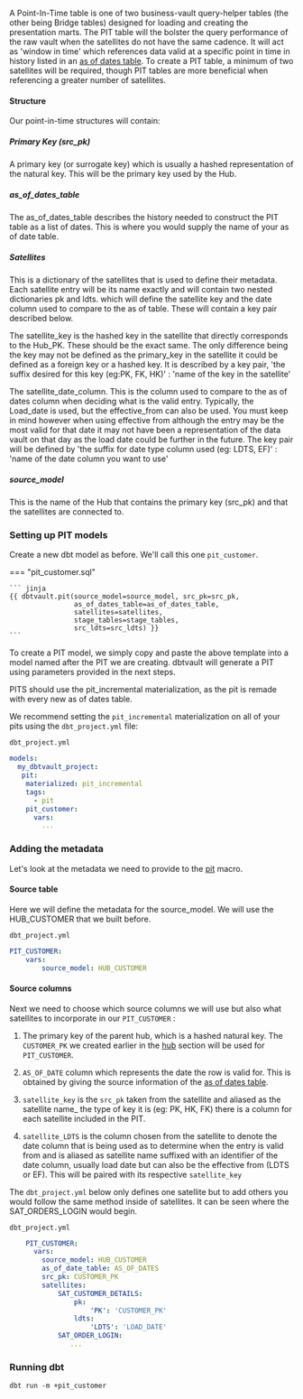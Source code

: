 A Point-In-Time table is one of two business-vault query-helper tables (the other being Bridge tables) designed for loading and creating the presentation marts.
The PIT table will the bolster the query performance of the raw vault when the satellites do not have the same cadence.
It will act as 'window in time' which references data valid at a specific point in time in history listed in an 
[as of dates table](../macros.md#as-of-date-table-structures). To create a PIT table, a minimum of two satellites will be required, though PIT tables are more 
beneficial when referencing a greater number of satellites. 

#### Structure

Our point-in-time structures will contain:

##### Primary Key (src_pk)
A primary key (or surrogate key) which is usually a hashed representation of the natural key. This will be the primary key used
by the Hub.

##### as_of_dates_table 
The as_of_dates_table describes the history needed to construct the PIT table as a list of dates. This is where you would 
supply the name of your as of date table.

##### Satellites
This is a dictionary of the satellites that is used to define their metadata. Each satellite entry will be its name exactly and will contain
two nested dictionaries pk and ldts. which will define the satellite key and the date column used to compare to the as of table. 
These will contain a key pair described below.

The satellite_key is the hashed key in the satellite that directly corresponds to the Hub_PK. These should be the exact same.
The only difference being the key may not be defined as the primary_key in the satellite it could be defined as a foreign key
or a hashed key. It is described by a key pair, 'the suffix desired for this key (eg:PK, FK, HK)' : 'name of the key in the satellite'

The satellite_date_column. This is the column used to compare to the as of dates column when deciding what is the valid entry.
Typically, the Load_date is used, but the effective_from can also be used. You must keep in mind however when using effective from
although the entry may be the most valid for that date it may not have been a representation of the data vault on that day as the load date could be
further in the future. The key pair will be defined by 'the suffix for date type column used (eg: LDTS, EF)' : 'name of the date column you want to use'

##### source_model
This is the name of the Hub that contains the primary key (src_pk) and that the satellites are connected to. 


### Setting up PIT models

Create a new dbt model as before. We'll call this one `pit_customer`. 

=== "pit_customer.sql"

    ``` jinja
    {{ dbtvault.pit(source_model=source_model, src_pk=src_pk,
                    as_of_dates_table=as_of_dates_table,
                    satellites=satellites,
                    stage_tables=stage_tables,
                    src_ldts=src_ldts) }}
    ```

To create a PIT model, we simply copy and paste the above template into a model named after the PIT we
are creating. dbtvault will generate a PIT using parameters provided in the next steps.

PITS should use the pit_incremental materialization, as the pit is remade with every new as of dates table. 

We recommend setting the `pit_incremental` materialization on all of your pits using the `dbt_project.yml` file:

`dbt_project.yml`

```yaml
models:
  my_dbtvault_project:
   pit:
    materialized: pit_incremental
    tags:
      - pit
    pit_customer:
      vars:
        ...
```

### Adding the metadata

Let's look at the metadata we need to provide to the [pit](../macros.md#pit) macro.

#### Source table
Here we will define the metadata for the source_model. We will use the HUB_CUSTOMER that we built before.

`dbt_project.yml`

```yaml
PIT_CUSTOMER:
    vars:
        source_model: HUB_CUSTOMER
```

#### Source columns

Next we need to choose which source columns we will use but also what satellites to incorporate in our `PIT_CUSTOMER` :

1. The primary key of the parent hub, which is a hashed natural key. 
The `CUSTOMER_PK` we created earlier in the [hub](tut_hubs.md) section will be used for `PIT_CUSTOMER`.

2. `AS_OF_DATE` column which represents the date the row is valid for. This is obtained by giving the source information of the [as of dates table](../macros.md#As-Of-Date-Table-Structures).

3. `satellite_key` is the `src_pk` taken from the satellite and aliased as the satellite name_ the type of key it is (eg: PK, HK, FK)
there is a column for each satellite included in the PIT.

4. `satellite_LDTS` is the column chosen from the satellite to denote the date column that is being used as to determine when the entry is
valid from and is aliased as satellite name suffixed with an identifier of the date column, usually load date but can also be the effective from (LDTS or EF). This will be paired 
with its respective `satellite_key` 
   
The `dbt_project.yml` below only defines one satellite but to add others you would follow the same method inside of satellites.
It can be seen where the SAT_ORDERS_LOGIN would begin.

`dbt_project.yml`

```yaml hl_lines="6 7 8 9 10 11 12"
    PIT_CUSTOMER:
      vars:
        source_model: HUB_CUSTOMER
        as_of_date_table: AS_OF_DATES
        src_pk: CUSTOMER_PK
        satellites: 
            SAT_CUSTOMER_DETAILS:
                pk:
                    'PK': 'CUSTOMER_PK'
                ldts:
                    'LDTS': 'LOAD_DATE'
            SAT_ORDER_LOGIN:
               ...
```

### Running dbt

`dbt run -m +pit_customer`